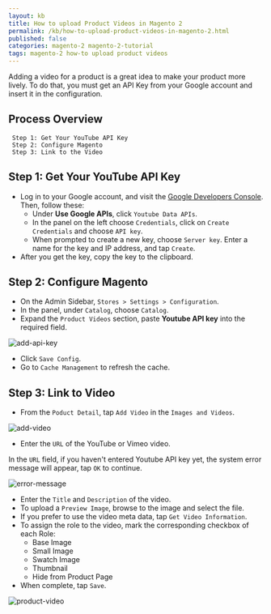 ```yaml
---
layout: kb
title: How to upload Product Videos in Magento 2
permalink: /kb/how-to-upload-product-videos-in-magento-2.html
published: false
categories: magento-2 magento-2-tutorial
tags: magento-2 how-to upload product videos
---
```


Adding a video for a product is a great idea to make your product more lively. To do that, you must get an API Key from your Google account and insert it in the configuration. 

## Process Overview

     Step 1: Get Your YouTube API Key
     Step 2: Configure Magento
     Step 3: Link to the Video

## Step 1: Get Your YouTube API Key
* Log in to your Google account, and visit the [Google Developers Console](https://console.developers.google.com/apis/library). Then, follow these:
  * Under **Use Google APIs**, click `Youtube Data APIs`.
  * In the panel on the left choose `Credentials`, click on `Create Credentials` and choose `API key`.
  * When prompted to create a new key, choose `Server key`. Enter a name for the key and IP address, and tap `Create`.
* After you get the key, copy the key to the clipboard.

## Step 2: Configure Magento
* On the Admin Sidebar, `Stores > Settings > Configuration`.
* In the panel, under `Catalog`, choose `Catalog`.
* Expand the `Product Videos` section, paste **Youtube API key** into the required field.

![add-api-key](https://lh4.googleusercontent.com/dYpCuPgKnGRhIgeZT5EhJm6ATKRJgb-7PgjA0Sft3K5WEL8cqJRpGeY-WPMviLoDkKsvqFQ11qWZFm2WA3YoGcjWEnUMatLM8N65Itl7i1sVsvVn0u3C41kz0PJHfMs_P63zZvAN)

* Click `Save Config`.
* Go to `Cache Management` to refresh the cache.

## Step 3: Link to Video

* From the `Poduct Detail`, tap `Add Video` in the `Images and Videos`.

![add-video](https://lh6.googleusercontent.com/aODfQEX9o0fn9ZMH7_uvCql55UewVOvzPZ1oGv0HyO3XvRqaVL9w01vfISy0MwS3ZfmPADZuYRAeo1Ujn0k5OjCN-s37FKXGo6OQjaFziGD3I_laKOoy8jJN2PPMChDTNBhc7LXl)

* Enter the `URL` of the YouTube or Vimeo video.

In the `URL` field, if you haven't entered Youtube API key yet, the system error message will appear, tap `OK` to continue.

![error-message](https://lh6.googleusercontent.com/PeCngC6esXiLQBQxHudA7fe4yQjSt3BznKU-_-bGO1gxNvgSzGF4irPzflrKr5hNVFM1cZJwyvsD1WdGRC-zwnoh3wFlQZHLZsBJddfFQrY_qpS8RJl2ZnIhlhA1kEe0jO8NR59k)

* Enter the `Title` and `Description` of the video.
* To upload a `Preview Image`, browse to the image and select the file.
* If you prefer to use the video meta data, tap `Get Video Information`.
* To assign the role to the video, mark the corresponding checkbox of each Role:
  * Base Image
  * Small Image
  * Swatch Image
  * Thumbnail
  * Hide from Product Page
* When complete, tap `Save`.

![product-video](https://lh4.googleusercontent.com/NT_GVEeqfHnsyO2sAPP5JcMLUpoopU6kX-2Pic7MqTpZNE0vbcd8H9_VTHLP9aWz0PCFiHonCHdGDlw5hzxzGH9qbEuRmc7oAKDtiYKbsYQk1FMBKjB3LaJj5qL1ARV9_NrK9_kv)
  
  
